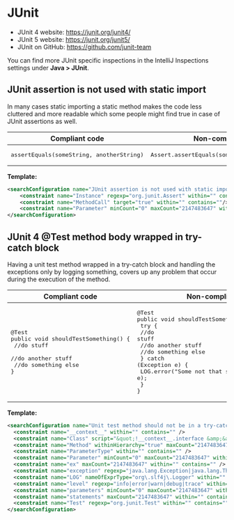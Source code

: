 # JUnit

- JUnit 4 website: https://junit.org/junit4/
- JUnit 5 website: https://junit.org/junit5/
- JUnit on GitHub: https://github.com/junit-team

You can find more JUnit specific inspections in the IntelliJ Inspections settings under **Java > JUnit**.

## JUnit assertion is not used with static import

In many cases static importing a static method makes the code less cluttered and more readable which some people might
find true in case of JUnit assertions as well.

| Compliant code | Non-compliant code |
|---|---|
| <pre>assertEquals(someString, anotherString)</pre> | <pre>Assert.assertEquals(someString, anotherString)</pre> |

**Template:**

```xml
<searchConfiguration name="JUnit assertion is not used with static import" text="$Instance$.$MethodCall$($Parameter$)" recursive="false" caseInsensitive="true" type="JAVA">
    <constraint name="Instance" regexp="org.junit.Assert" within="" contains=""/>
    <constraint name="MethodCall" target="true" within="" contains=""/>
    <constraint name="Parameter" minCount="0" maxCount="2147483647" within="" contains=""/>
</searchConfiguration>
```

## JUnit 4 @Test method body wrapped in try-catch block

Having a unit test method wrapped in a try-catch block and handling the exceptions only by logging something, covers up any problem that occur during the execution
of the method.

| Compliant code | Non-compliant code |
|---|---|
| <pre>@Test<br>public void shouldTestSomething() {<br>  //do stuff<br>  //do another stuff<br>  //do something else<br>}</pre> | <pre>@Test<br>public void shouldTestSomething() {<br>  try {<br>    //do stuff<br>    //do another stuff<br>    //do something else<br>  } catch (Exception e) {<br>    LOG.error("Some not that specific error message", e);<br>  }<br>}</pre> |

**Template:**

```xml
<searchConfiguration name="Unit test method should not be in a try-catch block" text="class $Class$ {&#10;  @$Test$&#10;  void $Method$ ($ParameterType$ $Parameter$) {&#10;      try {&#10;          $statements$;&#10;      } catch ($exception$ $ex$) {&#10;          $LOG$.$level$($parameters$);&#10;      }&#10;  }&#10;}" recursive="false" caseInsensitive="false" type="JAVA" pattern_context="default">
  <constraint name="__context__" within="" contains="" />
  <constraint name="Class" script="&quot;!__context__.interface &amp;&amp; !__context__.enum &amp;&amp; !__context__.record&quot;" regexp=".*Test$" within="" contains="" />
  <constraint name="Method" withinHierarchy="true" maxCount="2147483647" target="true" within="" contains="" />
  <constraint name="ParameterType" within="" contains="" />
  <constraint name="Parameter" minCount="0" maxCount="2147483647" within="" contains="" />
  <constraint name="ex" maxCount="2147483647" within="" contains="" />
  <constraint name="exception" regexp="java.lang.Exception|java.lang.Throwable" within="" contains="" />
  <constraint name="LOG" nameOfExprType="org\.slf4j\.Logger" within="" contains="" />
  <constraint name="level" regexp="info|error|warn|debug|trace" within="" contains="" />
  <constraint name="parameters" minCount="0" maxCount="2147483647" within="" contains="" />
  <constraint name="statements" maxCount="2147483647" within="" contains="" />
  <constraint name="Test" regexp="org.junit.Test" within="" contains="" />
</searchConfiguration>
```
